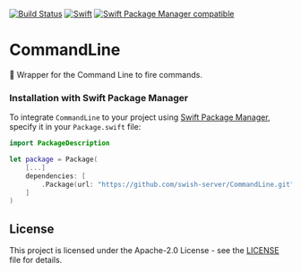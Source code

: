 [![Build Status](https://travis-ci.org/swish-server/CommandLine.svg?branch=master)](https://travis-ci.org/swish-server/CommandLine)
[![Swift](https://img.shields.io/badge/Swift-3.0-lightgray.svg)](https://swift.org)
[![Swift Package Manager compatible](https://img.shields.io/badge/SPM-compatible-blue.svg?style=flat)](https://swift.org/package-manager/)

# CommandLine

🔫 Wrapper for the Command Line to fire commands.

### Installation with Swift Package Manager

To integrate `CommandLine` to your project using [Swift Package Manager](https://swift.org/package-manager/), specify it in your `Package.swift` file:

``` Swift
import PackageDescription

let package = Package(
    [...]
    dependencies: [
        .Package(url: "https://github.com/swish-server/CommandLine.git", majorVersion: XYZ)
    ]
)
```

## License

This project is licensed under the Apache-2.0 License - see the [LICENSE](LICENSE) file for details.
